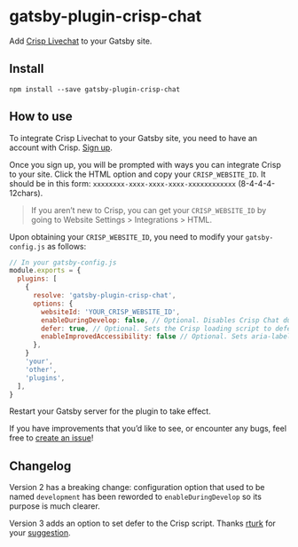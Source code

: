 # gatsby-plugin-crisp-chat

Add [Crisp Livechat](https://crisp.chat/) to your Gatsby site.

## Install

`npm install --save gatsby-plugin-crisp-chat`

## How to use

To integrate Crisp Livechat to your Gatsby site, you need to have an account with Crisp. [Sign up](https://app.crisp.chat/initiate/signup/).

Once you sign up, you will be prompted with ways you can integrate Crisp to your site. Click the HTML option and copy your `CRISP_WEBSITE_ID`. It should be in this form: `xxxxxxxx-xxxx-xxxx-xxxx-xxxxxxxxxxxx` (8-4-4-4-12chars).

> If you aren’t new to Crisp, you can get your `CRISP_WEBSITE_ID` by going to Website Settings > Integrations > HTML.

Upon obtaining your `CRISP_WEBSITE_ID`, you need to modify your `gatsby-config.js` as follows:

```js
// In your gatsby-config.js
module.exports = {
  plugins: [
    {
      resolve: 'gatsby-plugin-crisp-chat',
      options: {
        websiteId: 'YOUR_CRISP_WEBSITE_ID',
        enableDuringDevelop: false, // Optional. Disables Crisp Chat during gatsby develop. Defaults to true.
        defer: true, // Optional. Sets the Crisp loading script to defer instead of async. Defaults to false.
        enableImprovedAccessibility: false // Optional. Sets aria-label attribute on pop-up icon for screen readers. Defaults to true.
      },
    }
    'your',
    'other',
    'plugins',
  ],
}
```

Restart your Gatsby server for the plugin to take effect.

If you have improvements that you’d like to see, or encounter any bugs, feel free to [create an issue](https://github.com/ryanditjia/gatsby-plugin-crisp-chat/issues)!

## Changelog

Version 2 has a breaking change: configuration option that used to be named `development` has been reworded to `enableDuringDevelop` so its purpose is much clearer.

Version 3 adds an option to set defer to the Crisp script. Thanks [rturk](https://github.com/rturk) for your [suggestion](https://github.com/ryanditjia/gatsby-plugin-crisp-chat/issues/1).
